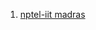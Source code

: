 1. <a href="https://www.youtube.com/watch?v=HxKaLyyGq50&list=PLEAYkSg4uSQ1r-2XrJ_GBzzS6I-f8yfRU&index=72">nptel-iit madras</a>
